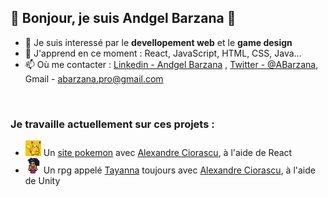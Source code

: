 ## 👋 Bonjour, je suis Andgel Barzana 👋

- 👀 Je suis interessé par le __devellopement web__ et le __game design__
- 🌱 J'apprend en ce moment : React, JavaScript, HTML, CSS, Java...
- 📫 Où me contacter : [Linkedin - Andgel Barzana](https://www.linkedin.com/in/andgel-barzana) , [Twitter - @ABarzana](https://twitter.com/ABarzana), Gmail - abarzana.pro@gmail.com

<br>

### Je travaille actuellement sur ces projets :
- <img src="https://raw.githubusercontent.com/Voolak/Voolak/master/pikachu.png" alt="Pikachu" width="25"/> Un [site pokemon](https://pokeviewer.com) avec [Alexandre Ciorascu](https://github.com/sukaizer), à l'aide de React
- <img src="https://raw.githubusercontent.com/Voolak/Voolak/master/tayanna.png" alt="Tayanna" width="25"/> Un rpg appelé [Tayanna](https://github.com/sukaizer/Tayanna) toujours avec [Alexandre Ciorascu](https://github.com/sukaizer), à l'aide de Unity


